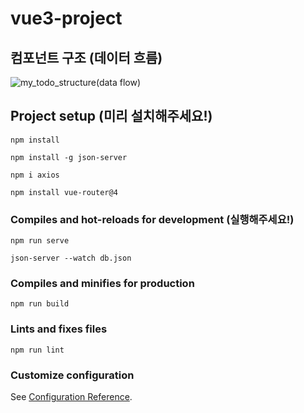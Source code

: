 # vue3-project

## 컴포넌트 구조 (데이터 흐름)
![my_todo_structure(data flow)](https://github.com/2Heeae/vue3-project/assets/101415696/5d94f213-0cf3-475a-b1fe-1338d8caf2ab)

## Project setup (미리 설치해주세요!)
```
npm install
```
```
npm install -g json-server
```
```
npm i axios
```
```
npm install vue-router@4
```

### Compiles and hot-reloads for development (실행해주세요!)
```
npm run serve
```
```
json-server --watch db.json
```

### Compiles and minifies for production
```
npm run build
```


### Lints and fixes files
```
npm run lint
```

### Customize configuration
See [Configuration Reference](https://cli.vuejs.org/config/).

